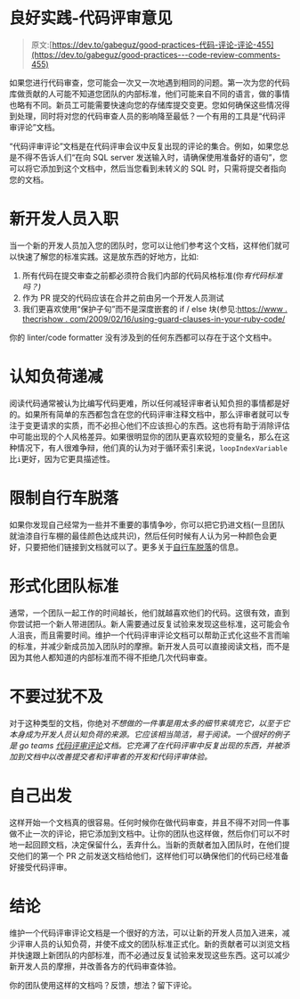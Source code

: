 # 良好实践-代码评审意见

> 原文:[https://dev.to/gabeguz/good-practices-代码-评论-评论-455](https://dev.to/gabeguz/good-practices---code-review-comments-455)

如果您进行代码审查，您可能会一次又一次地遇到相同的问题。第一次为您的代码库做贡献的人可能不知道您团队的内部标准，他们可能来自不同的语言，做的事情也略有不同。新员工可能需要快速向您的存储库提交变更。您如何确保这些情况得到处理，同时将对您的代码审查人员的影响降至最低？一个有用的工具是“代码评审评论”文档。

“代码评审评论”文档是在代码评审会议中反复出现的评论的集合。例如，如果您总是不得不告诉人们“在向 SQL server 发送输入时，请确保使用准备好的语句”，您可以将它添加到这个文档中，然后当您看到未转义的 SQL 时，只需将提交者指向您的文档。

# [](#onboarding-new-developers)新开发人员入职

当一个新的开发人员加入您的团队时，您可以让他们参考这个文档，这样他们就可以快速了解您的标准实践。这是放东西的好地方，比如:

1.  所有代码在提交审查之前都必须符合我们内部的代码风格标准(你*有代码标准吗？)*
2.  作为 PR 提交的代码应该在合并之前由另一个开发人员测试
3.  我们更喜欢使用“保护子句”而不是深度嵌套的 if / else 块(参见:[https://www . thecrishow . com/2009/02/16/using-guard-clauses-in-your-ruby-code/](https://www.thechrisoshow.com/2009/02/16/using-guard-clauses-in-your-ruby-code/)

你的 linter/code formatter 没有涉及到的任何东西都可以存在于这个文档中。

# [](#decreasing-cognitive-load)认知负荷递减

阅读代码通常被认为比编写代码更难，所以任何减轻评审者认知负担的事情都是好的。如果所有简单的东西都包含在您的代码评审注释文档中，那么评审者就可以专注于变更请求的实质，而不必担心他们不应该担心的东西。这也将有助于消除评估中可能出现的个人风格差异。如果很明显你的团队更喜欢较短的变量名，那么在这种情况下，有人很难争辩，他们真的认为对于循环索引来说，`loopIndexVariable`比`i`更好，因为它更具描述性。

# [](#limiting-bike-shedding)限制自行车脱落

如果你发现自己经常为一些并不重要的事情争吵，你可以把它扔进文档(一旦团队就油漆自行车棚的最佳颜色达成共识)，然后任何时候有人认为另一种颜色会更好，只要把他们链接到文档就可以了。更多关于[自行车脱落](https://en.wikipedia.org/wiki/Law_of_triviality)的信息。

# [](#formalizing-team-standards)形式化团队标准

通常，一个团队一起工作的时间越长，他们就越喜欢他们的代码。这很有效，直到你尝试把一个新人带进团队。新人需要通过反复试验来发现这些标准，这可能会令人沮丧，而且需要时间。维护一个代码评审评论文档可以帮助正式化这些不言而喻的标准，并减少新成员加入团队时的摩擦。新开发人员可以直接阅读文档，而不是因为其他人都知道的内部标准而不得不拒绝几次代码审查。

# [](#dont-over-do-it)不要过犹不及

对于这种类型的文档，你绝对*不想做的一件事是用太多的细节来填充它，以至于它本身成为开发人员认知负荷的来源。它应该相当简洁，易于阅读。一个很好的例子是 go teams [代码评审评论](https://github.com/golang/go/wiki/CodeReviewComments)文档。它充满了在代码评审中反复出现的东西，并被添加到文档中以改善提交者和评审者的开发和代码评审体验。*

# [](#starting-your-own)自己出发

这样开始一个文档真的很容易。任何时候你在做代码审查，并且不得不对同一件事做不止一次的评论，把它添加到文档中。让你的团队也这样做，然后你们可以不时地一起回顾文档，决定保留什么，丢弃什么。当新的贡献者加入团队时，在他们提交他们的第一个 PR 之前发送文档给他们，这样他们可以确保他们的代码已经准备好接受代码评审。

# [](#conclusion)结论

维护一个代码评审评论文档是一个很好的方法，可以让新的开发人员加入进来，减少评审人员的认知负荷，并使不成文的团队标准正式化。新的贡献者可以浏览文档并快速跟上新团队的内部标准，而不必通过反复试验来发现这些东西。这可以减少新开发人员的摩擦，并改善各方的代码审查体验。

你的团队使用这样的文档吗？反馈，想法？留下评论。
